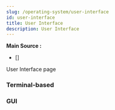 ```yaml
---
slug: /operating-system/user-interface
id: user-interface
title: User Interface
description: User Interface
---
```


**Main Source :**

- [] 

User Interface page

### Terminal-based

### GUI
